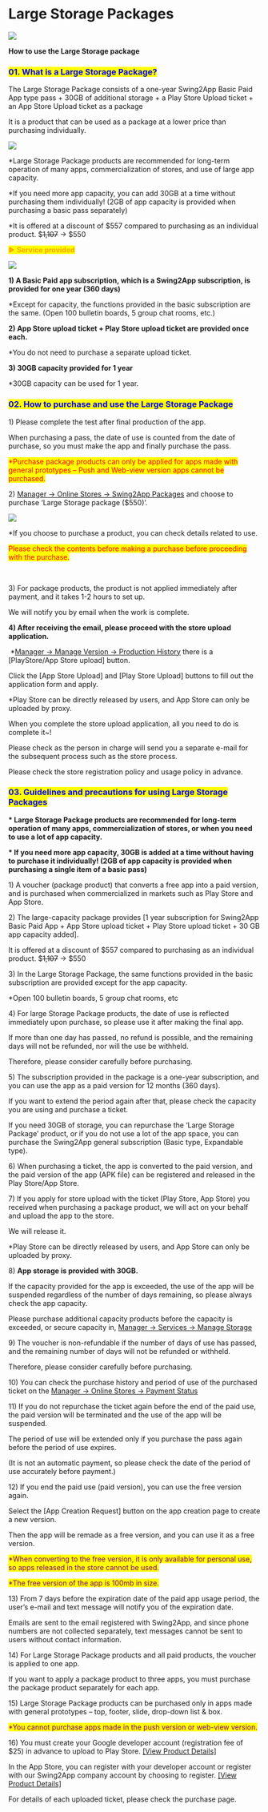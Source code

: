 # Large Storage Packages

![](https://support.swing2app.com/wp-content/uploads/2021/06/largestorage.png)

**How to use the Large Storage package**



###  <mark style="color:blue;">**01. What is a Large Storage Package?**</mark>

The Large Storage Package consists of a one-year Swing2App Basic Paid App type pass + 30GB of additional storage + a Play Store Upload ticket + an App Store Upload ticket as a package

It is a product that can be used as a package at a lower price than purchasing individually.

![](https://support.swing2app.com/wp-content/uploads/2021/06/%EC%BA%A1%EC%B2%98.png)

\*Large Storage Package products are recommended for long-term operation of many apps, commercialization of stores, and use of large app capacity.

\*If you need more app capacity, you can add 30GB at a time without purchasing them individually! (2GB of app capacity is provided when purchasing a basic pass separately)

\*​​It is offered at a discount of $557 compared to purchasing as an individual product. $~~1,107~~ → $550



<mark style="color:orange;">**▶ Service provided**</mark>

![](https://support.swing2app.com/wp-content/uploads/2021/06/%EC%BA%A1%EC%B2%982.png)

**1) A Basic Paid app subscription, which is a Swing2App subscription, is provided for one year (360 days)**

\*Except for capacity, the functions provided in the basic subscription are the same. (Open 100 bulletin boards, 5 group chat rooms, etc.)

**2) App Store upload ticket + Play Store upload ticket are provided once each.**

\*You do not need to purchase a separate upload ticket.

**3) 30GB capacity provided for 1 year**

\*30GB capacity can be used for 1 year.



###  <mark style="color:blue;">**02. How to purchase and use the Large Storage Package**</mark>

1\) Please complete the test after final production of the app.

When purchasing a pass, the date of use is counted from the date of purchase, so you must make the app and finally purchase the pass.

<mark style="color:red;">\*Purchase package products can only be applied for apps made with general prototypes – Push and Web-view version apps cannot be purchased.</mark>

2\) [Manager → Online Stores → Swing2App Packages](https://swing2app.com/view/shop\_list\_by\_package) and choose to purchase ‘Large Storage package ($550)’.

![](https://support.swing2app.com/wp-content/uploads/2021/06/Group-2847.png)

\*If you choose to purchase a product, you can check details related to use.

<mark style="color:red;">Please check the contents before making a purchase before proceeding with the purchase.</mark>

​

3\) For package products, the product is not applied immediately after payment, and it takes 1-2 hours to set up.

We will notify you by email when the work is complete.



**4) After receiving the email, please proceed with the store upload application.**

​ \*[Manager -> Manage Version -> Production History](https://swing2app.com/view/app\_work\_history) there is a \[PlayStore/App Store upload] button.

Click the \[App Store Upload] and \[Play Store Upload] buttons to fill out the application form and apply.

&#x20;\*Play Store can be directly released by users, and App Store can only be uploaded by proxy.



When you complete the store upload application, all you need to do is complete it\~!

Please check as the person in charge will send you a separate e-mail for the subsequent process such as the store process.

Please check the store registration policy and usage policy in advance.



###  <mark style="color:blue;">**03. Guidelines and precautions for using Large Storage Packages**</mark>

​**\* Large Storage Package products are recommended for long-term operation of many apps, commercialization of stores, or when you need to use a lot of app capacity.**

**\* If you need more app capacity, 30GB is added at a time without having to purchase it individually! (2GB of app capacity is provided when purchasing a single item of a basic pass)**



1\) A voucher (package product) that converts a free app into a paid version, and is purchased when commercialized in markets such as Play Store and App Store.

2\) The large-capacity package provides \[1 year subscription for Swing2App Basic Paid App + App Store upload ticket + Play Store upload ticket + 30 GB app capacity added].

It is offered at a discount of $557 compared to purchasing as an individual product. $~~1,107~~ → $550

3\) In the Large Storage Package, the same functions provided in the basic subscription are provided except for the app capacity.

\*Open 100 bulletin boards, 5 group chat rooms, etc

4\) For large Storage Package products, the date of use is reflected immediately upon purchase, so please use it after making the final app.

If more than one day has passed, no refund is possible, and the remaining days will not be refunded, nor will the use be withheld.

Therefore, please consider carefully before purchasing.

5\) The subscription provided in the package is a one-year subscription, and you can use the app as a paid version for 12 months (360 days).

If you want to extend the period again after that, please check the capacity you are using and purchase a ticket.

If you need 30GB of storage, you can repurchase the ‘Large Storage Package’ product, or if you do not use a lot of the app space, you can purchase the Swing2App general subscription (Basic type, Expandable type).

6\) When purchasing a ticket, the app is converted to the paid version, and the paid version of the app (APK file) can be registered and released in the Play Store/App Store.

7\) If you apply for store upload with the ticket (Play Store, App Store) you received when purchasing a package product, we will act on your behalf and upload the app to the store.

We will release it.

\*Play Store can be directly released by users, and App Store can only be uploaded by proxy.

8\) **App storage is provided with 30GB.**

If the capacity provided for the app is exceeded, the use of the app will be suspended regardless of the number of days remaining, so please always check the app capacity.

Please purchase additional capacity products before the capacity is exceeded, or secure capacity in, [Manager → Services → Manage Storage](https://swing2app.com/view/storage\_manager)&#x20;

9\) The voucher is non-refundable if the number of days of use has passed, and the remaining number of days will not be refunded or withheld.

Therefore, please consider carefully before purchasing.

10\) You can check the purchase history and period of use of the purchased ticket on the [Manager → Online Stores → Payment Status](https://www.swing2app.com/view/payment\_list)&#x20;

11\) If you do not repurchase the ticket again before the end of the paid use, the paid version will be terminated and the use of the app will be suspended.

The period of use will be extended only if you purchase the pass again before the period of use expires.&#x20;

(It is not an automatic payment, so please check the date of the period of use accurately before payment.)

12\) If you end the paid use (paid version), you can use the free version again.

Select the \[App Creation Request] button on the app creation page to create a new version.

Then the app will be remade as a free version, and you can use it as a free version.

<mark style="color:purple;">\*When converting to the free version, it is only available for personal use, so apps released in the store cannot be used.</mark>

<mark style="color:purple;">\*The free version of the app is 100mb in size.</mark>&#x20;

13\) From 7 days before the expiration date of the paid app usage period, the user’s e-mail and text message will notify you of the expiration date.

Emails are sent to the email registered with Swing2App, and since phone numbers are not collected separately, text messages cannot be sent to users without contact information.

14\) For Large Storage Package products and all paid products, the voucher is applied to one app.

If you want to apply a package product to three apps, you must purchase the package product separately for each app.

15\) Large Storage Package products can be purchased only in apps made with general prototypes – top, footer, slide, drop-down list & box.

<mark style="color:purple;">\*You cannot purchase apps made in the push version or web-view version.</mark>

16\) You must create your Google developer account (registration fee of $25) in advance to upload to Play Store. [\[View Product Details\]](https://support.swing2app.com/view/swing\_notice\_detail?notice\_id=380\&notice\_type=paymentNotice)&#x20;

In the App Store, you can register with your developer account or register with our Swing2App company account by choosing to register. [\[View Product Details\]](https://support.swing2app.com/view/swing\_notice\_detail?notice\_id=381\&notice\_type=paymentNotice)&#x20;

For details of each uploaded ticket, please check the purchase page. &#x20;
